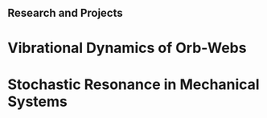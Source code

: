 ## Research and Projects

# Vibrational Dynamics of Orb-Webs

# Stochastic Resonance in Mechanical Systems
